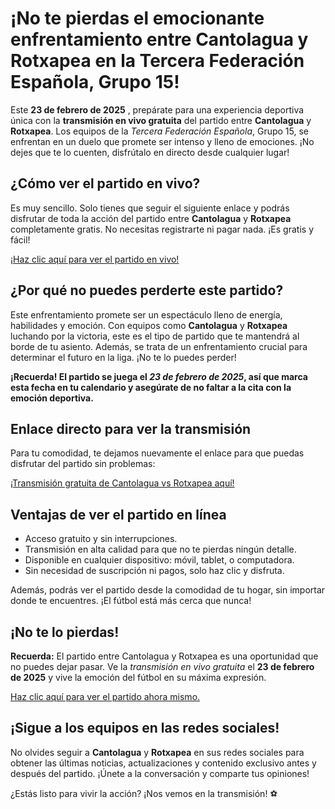 # ¡No te pierdas el emocionante enfrentamiento entre Cantolagua y Rotxapea en la Tercera Federación Española, Grupo 15!

Este **23 de febrero de 2025** , prepárate para una experiencia deportiva única con la **transmisión en vivo gratuita** del partido entre **Cantolagua** y **Rotxapea**. Los equipos de la _Tercera Federación Española_, Grupo 15, se enfrentan en un duelo que promete ser intenso y lleno de emociones. ¡No dejes que te lo cuenten, disfrútalo en directo desde cualquier lugar!

## ¿Cómo ver el partido en vivo?

Es muy sencillo. Solo tienes que seguir el siguiente enlace y podrás disfrutar de toda la acción del partido entre **Cantolagua** y **Rotxapea** completamente gratis. No necesitas registrarte ni pagar nada. ¡Es gratis y fácil!

[¡Haz clic aquí para ver el partido en vivo!](https://tinyurl.com/livestreamfreeo?st=Cantolagua+vs+Rotxapea&si=gh)

## ¿Por qué no puedes perderte este partido?

Este enfrentamiento promete ser un espectáculo lleno de energía, habilidades y emoción. Con equipos como **Cantolagua** y **Rotxapea** luchando por la victoria, este es el tipo de partido que te mantendrá al borde de tu asiento. Además, se trata de un enfrentamiento crucial para determinar el futuro en la liga. ¡No te lo puedes perder!

**¡Recuerda! El partido se juega el _23 de febrero de 2025_, así que marca esta fecha en tu calendario y asegúrate de no faltar a la cita con la emoción deportiva.**

## Enlace directo para ver la transmisión

Para tu comodidad, te dejamos nuevamente el enlace para que puedas disfrutar del partido sin problemas:

[¡Transmisión gratuita de Cantolagua vs Rotxapea aquí!](https://tinyurl.com/livestreamfreeo?st=Cantolagua+vs+Rotxapea&si=gh)

## Ventajas de ver el partido en línea

- Acceso gratuito y sin interrupciones.
- Transmisión en alta calidad para que no te pierdas ningún detalle.
- Disponible en cualquier dispositivo: móvil, tablet, o computadora.
- Sin necesidad de suscripción ni pagos, solo haz clic y disfruta.

Además, podrás ver el partido desde la comodidad de tu hogar, sin importar donde te encuentres. ¡El fútbol está más cerca que nunca!

## ¡No te lo pierdas!

**Recuerda:** El partido entre Cantolagua y Rotxapea es una oportunidad que no puedes dejar pasar. Ve la _transmisión en vivo gratuita_ el **23 de febrero de 2025** y vive la emoción del fútbol en su máxima expresión.

[Haz clic aquí para ver el partido ahora mismo.](https://tinyurl.com/livestreamfreeo?st=Cantolagua+vs+Rotxapea&si=gh)

## ¡Sigue a los equipos en las redes sociales!

No olvides seguir a **Cantolagua** y **Rotxapea** en sus redes sociales para obtener las últimas noticias, actualizaciones y contenido exclusivo antes y después del partido. ¡Únete a la conversación y comparte tus opiniones!

¿Estás listo para vivir la acción? ¡Nos vemos en la transmisión! ⚽
